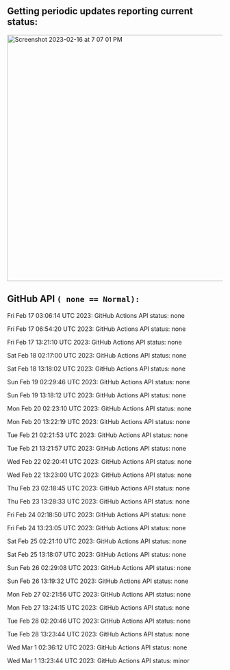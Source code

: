 
## Getting periodic updates reporting current status:
<img width="575" alt="Screenshot 2023-02-16 at 7 07 01 PM" src="https://user-images.githubusercontent.com/31228460/219539578-f880fea9-7a9d-4f7d-a7e2-5ce3d90ab466.png">

## GitHub API `( none == Normal):`

Fri Feb 17 03:06:14 UTC 2023: GitHub Actions API status: none

Fri Feb 17 06:54:20 UTC 2023: GitHub Actions API status: none

Fri Feb 17 13:21:10 UTC 2023: GitHub Actions API status: none

Sat Feb 18 02:17:00 UTC 2023: GitHub Actions API status: none

Sat Feb 18 13:18:02 UTC 2023: GitHub Actions API status: none

Sun Feb 19 02:29:46 UTC 2023: GitHub Actions API status: none

Sun Feb 19 13:18:12 UTC 2023: GitHub Actions API status: none

Mon Feb 20 02:23:10 UTC 2023: GitHub Actions API status: none

Mon Feb 20 13:22:19 UTC 2023: GitHub Actions API status: none

Tue Feb 21 02:21:53 UTC 2023: GitHub Actions API status: none

Tue Feb 21 13:21:57 UTC 2023: GitHub Actions API status: none

Wed Feb 22 02:20:41 UTC 2023: GitHub Actions API status: none

Wed Feb 22 13:23:00 UTC 2023: GitHub Actions API status: none

Thu Feb 23 02:18:45 UTC 2023: GitHub Actions API status: none

Thu Feb 23 13:28:33 UTC 2023: GitHub Actions API status: none

Fri Feb 24 02:18:50 UTC 2023: GitHub Actions API status: none

Fri Feb 24 13:23:05 UTC 2023: GitHub Actions API status: none

Sat Feb 25 02:21:10 UTC 2023: GitHub Actions API status: none

Sat Feb 25 13:18:07 UTC 2023: GitHub Actions API status: none

Sun Feb 26 02:29:08 UTC 2023: GitHub Actions API status: none

Sun Feb 26 13:19:32 UTC 2023: GitHub Actions API status: none

Mon Feb 27 02:21:56 UTC 2023: GitHub Actions API status: none

Mon Feb 27 13:24:15 UTC 2023: GitHub Actions API status: none

Tue Feb 28 02:20:46 UTC 2023: GitHub Actions API status: none

Tue Feb 28 13:23:44 UTC 2023: GitHub Actions API status: none

Wed Mar  1 02:36:12 UTC 2023: GitHub Actions API status: none

Wed Mar  1 13:23:44 UTC 2023: GitHub Actions API status: minor
